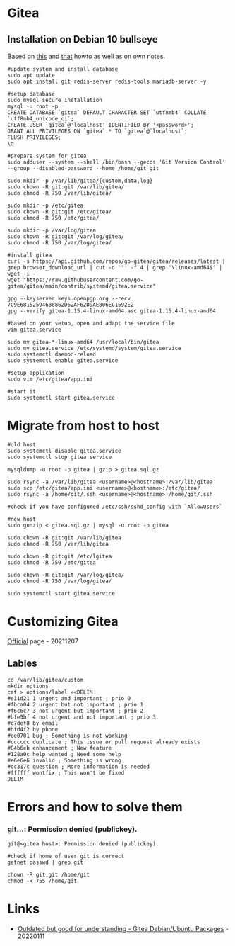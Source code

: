 # Gitea

## Installation on Debian 10 bullseye

Based on [this](https://www.howtoforge.com/how-to-install-gitea-git-service-on-debian-11/) and [that](https://docs.gitea.io/en-us/install-from-binary/) howto as well as on own notes.

```
#update system and install database
sudo apt update
sudo apt install git redis-server redis-tools mariadb-server -y

#setup database
sudo mysql_secure_installation
mysql -u root -p
CREATE DATABASE `gitea` DEFAULT CHARACTER SET `utf8mb4` COLLATE `utf8mb4_unicode_ci`;
CREATE USER `gitea`@'localhost' IDENTIFIED BY '<password>';
GRANT ALL PRIVILEGES ON `gitea`.* TO `gitea`@`localhost`;
FLUSH PRIVILEGES;
\q

#prepare system for gitea
sudo adduser --system --shell /bin/bash --gecos 'Git Version Control' --group --disabled-password --home /home/git git

sudo mkdir -p /var/lib/gitea/{custom,data,log}
sudo chown -R git:git /var/lib/gitea/
sudo chmod -R 750 /var/lib/gitea/

sudo mkdir -p /etc/gitea
sudo chown -R git:git /etc/gitea/
sudo chmod -R 750 /etc/gitea/

sudo mkdir -p /var/log/gitea
sudo chown -R git:git /var/log/gitea/
sudo chmod -R 750 /var/log/gitea/

#install gitea
curl -s https://api.github.com/repos/go-gitea/gitea/releases/latest | grep browser_download_url | cut -d '"' -f 4 | grep '\linux-amd64$' | wget -i -
wget "https://raw.githubusercontent.com/go-gitea/gitea/main/contrib/systemd/gitea.service"

gpg --keyserver keys.openpgp.org --recv 7C9E68152594688862D62AF62D9AE806EC1592E2
gpg --verify gitea-1.15.4-linux-amd64.asc gitea-1.15.4-linux-amd64

#based on your setup, open and adapt the service file
vim gitea.service

sudo mv gitea-*-linux-amd64 /usr/local/bin/gitea
sudo mv gitea.service /etc/systemd/system/gitea.service
sudo systemctl daemon-reload
sudo systemctl enable gitea.service

#setup application
sudo vim /etc/gitea/app.ini

#start it
sudo systemctl start gitea.service
```

# Migrate from host to host

```
#old host
sudo systemctl disable gitea.service
sudo systemctl stop gitea.service

mysqldump -u root -p gitea | gzip > gitea.sql.gz

sudo rsync -a /var/lib/gitea <username>@<hostname>:/var/lib/gitea
sudo scp /etc/gitea/app.ini <username>@<hostname>:/etc/gitea/
sudo rsync -a /home/git/.ssh <username>@<hostname>:/home/git/.ssh

#check if you have configured /etc/ssh/sshd_config with `AllowUsers`

#new host
sudo gunzip < gitea.sql.gz | mysql -u root -p gitea

sudo chown -R git:git /var/lib/gitea
sudo chmod -R 750 /var/lib/gitea

sudo chown -R git:git /etc/lgitea
sudo chmod -R 750 /etc/gitea

sudo chown -R git:git /var/log/gitea/
sudo chmod -R 750 /var/log/gitea/

sudo systemctl start gitea.service
```

# Customizing Gitea

[Official](https://docs.gitea.io/en-us/customizing-gitea/) page - 20211207

## Lables

```
cd /var/lib/gitea/custom
mkdir options
cat > options/label <<DELIM
#e11d21 1 urgent and important ; prio 0
#fbca04 2 urgent but not important ; prio 1
#f6c6c7 3 not urgent but important ; prio 2
#bfe5bf 4 not urgent and not important ; prio 3
#c7def8 by email
#bfd4f2 by phone
#ee0701 bug ; Something is not working
#cccccc duplicate ; This issue or pull request already exists
#84b6eb enhancement ; New feature
#128a0c help wanted ; Need some help
#e6e6e6 invalid ; Something is wrong
#cc317c question ; More information is needed
#ffffff wontfix ; This won't be fixed
DELIM
```

# Errors and how to solve them

### git...: Permission denied (publickey).

`git@<gitea host>: Permission denied (publickey).`

```
#check if home of user git is correct
getnet passwd | grep git

chown -R git:git /home/git
chmod -R 755 /home/git
```

# Links

* [Outdated but good for understanding - Gitea Debian/Ubuntu Packages](https://gitlab.com/packaging/gitea) - 20220111
